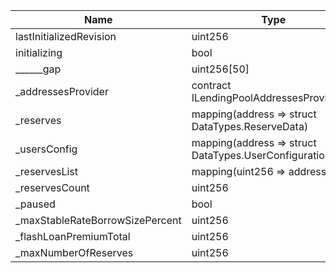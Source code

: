 | Name                            | Type                                                      | Slot | Offset | Bytes | Contract                                                                                       |
|---------------------------------|-----------------------------------------------------------|------|--------|-------|------------------------------------------------------------------------------------------------|
| lastInitializedRevision         | uint256                                                   | 0    | 0      | 32    | src/contracts/v2AvaPool/LendingPool/contracts/protocol/lendingpool/LendingPool.sol:LendingPool |
| initializing                    | bool                                                      | 1    | 0      | 1     | src/contracts/v2AvaPool/LendingPool/contracts/protocol/lendingpool/LendingPool.sol:LendingPool |
| ______gap                       | uint256[50]                                               | 2    | 0      | 1600  | src/contracts/v2AvaPool/LendingPool/contracts/protocol/lendingpool/LendingPool.sol:LendingPool |
| _addressesProvider              | contract ILendingPoolAddressesProvider                    | 52   | 0      | 20    | src/contracts/v2AvaPool/LendingPool/contracts/protocol/lendingpool/LendingPool.sol:LendingPool |
| _reserves                       | mapping(address => struct DataTypes.ReserveData)          | 53   | 0      | 32    | src/contracts/v2AvaPool/LendingPool/contracts/protocol/lendingpool/LendingPool.sol:LendingPool |
| _usersConfig                    | mapping(address => struct DataTypes.UserConfigurationMap) | 54   | 0      | 32    | src/contracts/v2AvaPool/LendingPool/contracts/protocol/lendingpool/LendingPool.sol:LendingPool |
| _reservesList                   | mapping(uint256 => address)                               | 55   | 0      | 32    | src/contracts/v2AvaPool/LendingPool/contracts/protocol/lendingpool/LendingPool.sol:LendingPool |
| _reservesCount                  | uint256                                                   | 56   | 0      | 32    | src/contracts/v2AvaPool/LendingPool/contracts/protocol/lendingpool/LendingPool.sol:LendingPool |
| _paused                         | bool                                                      | 57   | 0      | 1     | src/contracts/v2AvaPool/LendingPool/contracts/protocol/lendingpool/LendingPool.sol:LendingPool |
| _maxStableRateBorrowSizePercent | uint256                                                   | 58   | 0      | 32    | src/contracts/v2AvaPool/LendingPool/contracts/protocol/lendingpool/LendingPool.sol:LendingPool |
| _flashLoanPremiumTotal          | uint256                                                   | 59   | 0      | 32    | src/contracts/v2AvaPool/LendingPool/contracts/protocol/lendingpool/LendingPool.sol:LendingPool |
| _maxNumberOfReserves            | uint256                                                   | 60   | 0      | 32    | src/contracts/v2AvaPool/LendingPool/contracts/protocol/lendingpool/LendingPool.sol:LendingPool |
